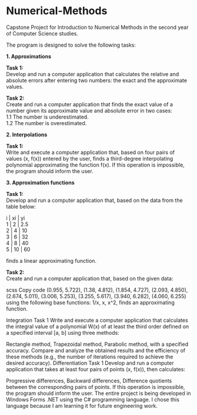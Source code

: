 # Numerical-Methods
Capstone Project for Introduction to Numerical Methods in the second year of Computer Science studies.

The program is designed to solve the following tasks:

  **1. Approximations**
   
  **Task 1:**  
    Develop and run a computer application that calculates the relative and absolute errors after entering two numbers: the exact and the approximate values.
    
  **Task 2:**  
    Create and run a computer application that finds the exact value of a number given its approximate value and absolute error in two cases:  
      1.1 The number is underestimated.  
      1.2 The number is overestimated.  

  **2. Interpolations**

**Task 1:**  
Write and execute a computer application that, based on four pairs of values (x, f(x)) entered by the user, finds a third-degree interpolating polynomial approximating the function f(x). If this operation is impossible, the program should inform the user.

  **3. Approximation functions**

**Task 1:**  
Develop and run a computer application that, based on the data from the table below:  

i  | xi | yi  
1  | 2  | 2.5  
2  | 4  | 10  
3  | 6  | 32  
4  | 8  | 40  
5  | 10 | 60  

finds a linear approximating function.

**Task 2:**  
Create and run a computer application that, based on the given data:

scss
Copy code
(0.955, 5.722), (1.38, 4.812), (1.854, 4.727), (2.093, 4.850), (2.674, 5.011), (3.006, 5.253), (3.255, 5.617), (3.940, 6.282), (4.060, 6.255)
using the following base functions: 1/x, x, x^2, finds an approximating function.

Integration
Task 1
Write and execute a computer application that calculates the integral value of a polynomial W(x) of at least the third order defined on a specified interval [a, b] using three methods:

Rectangle method,
Trapezoidal method,
Parabolic method,
with a specified accuracy. Compare and analyze the obtained results and the efficiency of these methods (e.g., the number of iterations required to achieve the desired accuracy).
Differentiation
Task 1
Develop and run a computer application that takes at least four pairs of points (x, f(x)), then calculates:

Progressive differences,
Backward differences,
Difference quotients
between the corresponding pairs of points. If this operation is impossible, the program should inform the user.
The entire project is being developed in Windows Forms .NET using the C# programming language. I chose this language because I am learning it for future engineering work.
